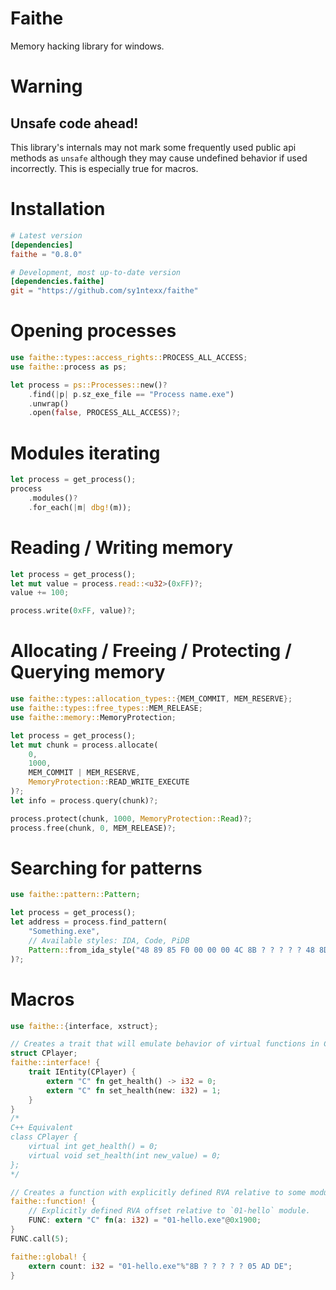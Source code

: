 # Faithe
Memory hacking library for windows.

# Warning
## Unsafe code ahead!
This library's internals may not mark some frequently used public api methods as `unsafe` although they may cause undefined behavior if used incorrectly. This is especially true for macros.

# Installation
```toml
# Latest version
[dependencies]
faithe = "0.8.0"

# Development, most up-to-date version
[dependencies.faithe]
git = "https://github.com/sy1ntexx/faithe"
```

# Opening processes
```rust
use faithe::types::access_rights::PROCESS_ALL_ACCESS;
use faithe::process as ps;

let process = ps::Processes::new()?
    .find(|p| p.sz_exe_file == "Process name.exe")
    .unwrap()
    .open(false, PROCESS_ALL_ACCESS)?;
```

# Modules iterating
```rust
let process = get_process();
process
    .modules()?
    .for_each(|m| dbg!(m));
```

# Reading / Writing memory
```rust
let process = get_process();
let mut value = process.read::<u32>(0xFF)?;
value += 100;

process.write(0xFF, value)?;
```

# Allocating / Freeing / Protecting / Querying memory
```rust
use faithe::types::allocation_types::{MEM_COMMIT, MEM_RESERVE};
use faithe::types::free_types::MEM_RELEASE;
use faithe::memory::MemoryProtection;

let process = get_process();
let mut chunk = process.allocate(
    0,
    1000,
    MEM_COMMIT | MEM_RESERVE,
    MemoryProtection::READ_WRITE_EXECUTE
)?;
let info = process.query(chunk)?;

process.protect(chunk, 1000, MemoryProtection::Read)?;
process.free(chunk, 0, MEM_RELEASE)?;
```

# Searching for patterns
```rust
use faithe::pattern::Pattern;

let process = get_process();
let address = process.find_pattern(
    "Something.exe",
    // Available styles: IDA, Code, PiDB
    Pattern::from_ida_style("48 89 85 F0 00 00 00 4C 8B ? ? ? ? ? 48 8D")
)?;
```

# Macros
```rust
use faithe::{interface, xstruct};

// Creates a trait that will emulate behavior of virtual functions in C++.
struct CPlayer;
faithe::interface! {
    trait IEntity(CPlayer) {
        extern "C" fn get_health() -> i32 = 0;
        extern "C" fn set_health(new: i32) = 1;
    }
}
/*
C++ Equivalent
class CPlayer {
    virtual int get_health() = 0;
    virtual void set_health(int new_value) = 0;
};
*/

// Creates a function with explicitly defined RVA relative to some module.
faithe::function! {
    // Explicitly defined RVA offset relative to `01-hello` module.
    FUNC: extern "C" fn(a: i32) = "01-hello.exe"@0x1900;
}
FUNC.call(5);

faithe::global! {
    extern count: i32 = "01-hello.exe"%"8B ? ? ? ? ? 05 AD DE";
}
```
